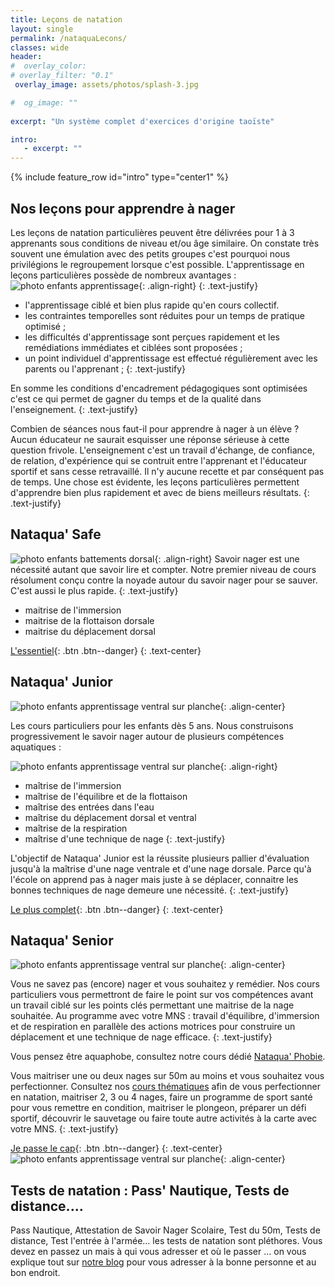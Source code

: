 ```yaml
---
title: Leçons de natation
layout: single
permalink: /nataquaLecons/
classes: wide
header:
#  overlay_color: 
# overlay_filter: "0.1"
 overlay_image: assets/photos/splash-3.jpg

#  og_image: ""
  
excerpt: "Un système complet d'exercices d'origine taoïste"

intro: 
   - excerpt: ""
---
```

{% include feature_row id="intro" type="center1" %}

<a name="coursPrestations"></a>

## Nos leçons pour apprendre à nager


Les leçons de natation particulières peuvent être délivrées pour 1 à 3 apprenants sous conditions de niveau et/ou âge similaire. On constate très souvent une émulation avec des petits groupes c'est pourquoi nous privilégions le regroupement lorsque c'est possible. L'apprentissage en leçons particulières possède de nombreux avantages : 
![photo enfants apprentissage](/assets/images/photo_nataquaLecon1.jpg){: .align-right}
{: .text-justify}
- l'apprentissage ciblé et bien plus rapide qu'en cours collectif. 
- les contraintes temporelles sont réduites pour un temps de pratique optimisé ;
- les difficultés d'apprentissage sont perçues rapidement et les remédiations immédiates et ciblées sont proposées ;
- un point individuel d'apprentissage est effectué régulièrement avec les parents ou l'apprenant ;
{: .text-justify}

En somme les conditions d'encadrement pédagogiques sont optimisées c'est ce qui permet de gagner du temps et de la qualité dans l'enseignement.
{: .text-justify}

Combien de séances nous faut-il pour apprendre à nager à un élève ? Aucun éducateur ne saurait esquisser une réponse sérieuse à cette question frivole. L'enseignement c'est un travail d'échange, de confiance, de relation, d'expérience qui se contruit entre l'apprenant et l'éducateur sportif et sans cesse retravaillé. Il n'y aucune recette et par conséquent pas de temps. Une chose est évidente, les leçons particulières permettent d'apprendre bien plus rapidement et avec de biens meilleurs résultats.
{: .text-justify}

<a name="nataquaSafe"></a>

## Nataqua' Safe

![photo enfants battements dorsal](/assets/images/photo_nataquaSafe.jpg){: .align-right}
Savoir nager est une nécessité autant que savoir lire et compter.
Notre premier niveau de cours résolument conçu contre la noyade autour du savoir nager pour se sauver. C'est aussi le plus rapide.
{: .text-justify}

- maitrise de l'immersion
- maitrise de la flottaison dorsale
- maitrise du déplacement dorsal 

[L'essentiel](/contact/){: .btn .btn--danger}
{: .text-center}

<a name="nataquaJunior"></a>

## Nataqua' Junior

![photo enfants apprentissage ventral sur planche](/assets/images/photo_nataquaJunior3.jpg){: .align-center}

Les cours particuliers pour les enfants dès 5 ans. 
Nous construisons progressivement le savoir nager autour de plusieurs compétences aquatiques :

![photo enfants apprentissage ventral sur planche](/assets/images/photo_nataquaJunior5.jpg){: .align-right}
- maîtrise de l'immersion
- maîtrise de l'équilibre et de la flottaison
- maîtrise des entrées dans l'eau
- maîtrise du déplacement dorsal et ventral
- maîtrise de la respiration
- maîtrise d'une technique de nage
{: .text-justify}

L'objectif de Nataqua' Junior est la réussite plusieurs pallier d'évaluation jusqu'à la maîtrise d'une nage ventrale et d'une nage dorsale. Parce qu'à l'école on apprend pas à nager mais juste à se déplacer, connaitre les bonnes techniques de nage demeure une nécessité.
{: .text-justify}

[Le plus complet](/contact/){: .btn .btn--danger}
{: .text-center}



<a name="nataquaSenior"></a>

## Nataqua' Senior

![photo enfants apprentissage ventral sur planche](/assets/images/photo_nataquaSenior1.jpg){: .align-center}

Vous ne savez pas (encore) nager et vous souhaitez y remédier. Nos cours particuliers vous permettront de faire le point sur vos compétences avant un travail ciblé sur les points clés permettant une maitrise de la nage souhaitée.
Au programme avec votre MNS : travail d'équilibre, d'immersion et de respiration en parallèle des actions motrices pour construire un déplacement et une technique de nage efficace.
{: .text-justify}

Vous pensez être aquaphobe, consultez notre cours dédié [Nataqua' Phobie]().

Vous maitriser une ou deux nages sur 50m au moins et vous souhaitez vous perfectionner. Consultez nos [cours thématiques](#nataquaCours) afin de vous perfectionner en natation, maitriser 2, 3 ou 4 nages, faire un programme de sport santé pour vous remettre en condition, maitriser le plongeon, préparer un défi sportif, découvrir le sauvetage ou faire toute autre activités à la carte avec votre MNS.
{: .text-justify}

[Je passe le cap](/contact/){: .btn .btn--danger}
{: .text-center}
![photo enfants apprentissage ventral sur planche](/assets/images/photo_nataquaSenior2.jpg){: .align-center}

<a name="nataquaThem"></a>


## Tests de natation : Pass' Nautique, Tests de distance....

Pass Nautique, Attestation de Savoir Nager Scolaire, Test du 50m, Tests de distance, Test l'entrée à l'armée... les tests de natation sont pléthores. Vous devez en passez un mais à qui vous adresser et où le passer ... on vous explique tout sur [notre blog]() pour vous adresser à la bonne personne et au bon endroit. 